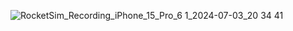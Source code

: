 ![RocketSim_Recording_iPhone_15_Pro_6 1_2024-07-03_20 34 41](https://github.com/NickKibish/TwoSectionsView/assets/4790759/5c094d21-a260-4ebf-b924-2ff667d4b191)
